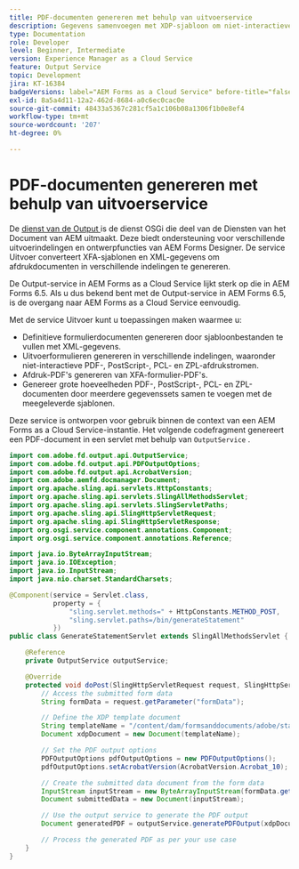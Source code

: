 ```yaml
---
title: PDF-documenten genereren met behulp van uitvoerservice
description: Gegevens samenvoegen met XDP-sjabloon om niet-interactieve PDF te genereren
type: Documentation
role: Developer
level: Beginner, Intermediate
version: Experience Manager as a Cloud Service
feature: Output Service
topic: Development
jira: KT-16384
badgeVersions: label="AEM Forms as a Cloud Service" before-title="false"
exl-id: 8a5a4d11-12a2-462d-8684-a0c6ec0cac0e
source-git-commit: 48433a5367c281cf5a1c106b08a1306f1b0e8ef4
workflow-type: tm+mt
source-wordcount: '207'
ht-degree: 0%

---
```


# PDF-documenten genereren met behulp van uitvoerservice

De [ dienst van de Output ](https://javadoc.io/static/com.adobe.aem/aem-forms-sdk-api/2024.07.31.00-240800/com/adobe/fd/output/api/OutputService.html) is de dienst OSGi die deel van de Diensten van het Document van AEM uitmaakt. Deze biedt ondersteuning voor verschillende uitvoerindelingen en ontwerpfuncties van AEM Forms Designer. De service Uitvoer converteert XFA-sjablonen en XML-gegevens om afdrukdocumenten in verschillende indelingen te genereren.

De Output-service in AEM Forms as a Cloud Service lijkt sterk op die in AEM Forms 6.5. Als u dus bekend bent met de Output-service in AEM Forms 6.5, is de overgang naar AEM Forms as a Cloud Service eenvoudig.

Met de service Uitvoer kunt u toepassingen maken waarmee u:

+ Definitieve formulierdocumenten genereren door sjabloonbestanden te vullen met XML-gegevens.
+ Uitvoerformulieren genereren in verschillende indelingen, waaronder niet-interactieve PDF-, PostScript-, PCL- en ZPL-afdrukstromen.
+ Afdruk-PDF&#39;s genereren van XFA-formulier-PDF&#39;s.
+ Genereer grote hoeveelheden PDF-, PostScript-, PCL- en ZPL-documenten door meerdere gegevenssets samen te voegen met de meegeleverde sjablonen.

Deze service is ontworpen voor gebruik binnen de context van een AEM Forms as a Cloud Service-instantie. Het volgende codefragment genereert een PDF-document in een servlet met behulp van `OutputService` .

```java
import com.adobe.fd.output.api.OutputService;
import com.adobe.fd.output.api.PDFOutputOptions;
import com.adobe.fd.output.api.AcrobatVersion;
import com.adobe.aemfd.docmanager.Document;
import org.apache.sling.api.servlets.HttpConstants;
import org.apache.sling.api.servlets.SlingAllMethodsServlet;
import org.apache.sling.api.servlets.SlingServletPaths;
import org.apache.sling.api.SlingHttpServletRequest;
import org.apache.sling.api.SlingHttpServletResponse;
import org.osgi.service.component.annotations.Component;
import org.osgi.service.component.annotations.Reference;

import java.io.ByteArrayInputStream;
import java.io.IOException;
import java.io.InputStream;
import java.nio.charset.StandardCharsets;

@Component(service = Servlet.class,
           property = {
               "sling.servlet.methods=" + HttpConstants.METHOD_POST,
               "sling.servlet.paths=/bin/generateStatement"
           })
public class GenerateStatementServlet extends SlingAllMethodsServlet {

    @Reference
    private OutputService outputService;

    @Override
    protected void doPost(SlingHttpServletRequest request, SlingHttpServletResponse response) throws IOException {
        // Access the submitted form data
        String formData = request.getParameter("formData");

        // Define the XDP template document
        String templateName = "/content/dam/formsanddocuments/adobe/statement.xdp";
        Document xdpDocument = new Document(templateName);

        // Set the PDF output options
        PDFOutputOptions pdfOutputOptions = new PDFOutputOptions();
        pdfOutputOptions.setAcrobatVersion(AcrobatVersion.Acrobat_10);

        // Create the submitted data document from the form data
        InputStream inputStream = new ByteArrayInputStream(formData.getBytes(StandardCharsets.UTF_8));
        Document submittedData = new Document(inputStream);

        // Use the output service to generate the PDF output
        Document generatedPDF = outputService.generatePDFOutput(xdpDocument, submittedData, pdfOutputOptions);

        // Process the generated PDF as per your use case        
    }
}
```
